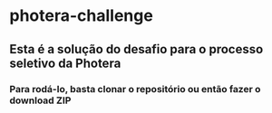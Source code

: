 # photera-challenge

## Esta é a solução do desafio para o processo seletivo da Photera
### Para rodá-lo, basta clonar o repositório ou então fazer o download ZIP 
